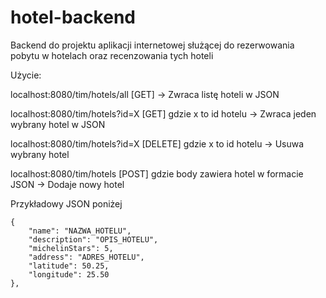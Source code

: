 # hotel-backend

Backend do projektu aplikacji internetowej służącej do rezerwowania pobytu w hotelach oraz recenzowania tych hoteli

Użycie:

localhost:8080/tim/hotels/all [GET] -> Zwraca listę hoteli w JSON

localhost:8080/tim/hotels?id=X [GET] gdzie x to id hotelu -> Zwraca jeden wybrany hotel w JSON

localhost:8080/tim/hotels?id=X [DELETE] gdzie x to id hotelu -> Usuwa wybrany hotel

localhost:8080/tim/hotels [POST] gdzie body zawiera hotel w formacie JSON -> Dodaje nowy hotel

Przykładowy JSON poniżej

	{
		"name": "NAZWA_HOTELU",
		"description": "OPIS_HOTELU",
		"michelinStars": 5,
		"address": "ADRES_HOTELU",
		"latitude": 50.25,
		"longitude": 25.50
	},
